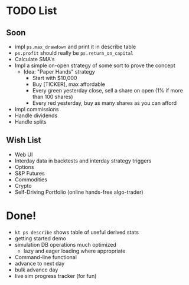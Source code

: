 # TODO List

## Soon

- impl `ps.max_drawdown` and print it in describe table
- `ps.profit` should really be `ps.return_on_capital`
- Calculate SMA's
- Impl a simple on-open strategy of some sort to prove the concept
  - Idea: "Paper Hands" strategy
    - Start with $10,000
    - Buy [TICKER], max affordable
    - Every green yesterday close, sell a share on open (1% if more than 100 shares)
    - Every red yesterday, buy as many shares as you can afford
- Impl commissions
- Handle dividends
- Handle splits

## Wish List

- Web UI
- Interday data in backtests and interday strategy triggers
- Options
- S&P Futures
- Commodities
- Crypto
- Self-Driving Portfolio (online hands-free algo-trader)

# Done!

- `kt ps describe` shows table of useful derived stats
- getting started demo
- simulation DB operations much optimized
  - lazy and eager loading where appropriate
- Command-line functional
- advance to next day
- bulk advance day
- live sim progress tracker (for fun)

